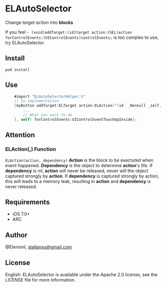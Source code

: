 # ELAutoSelector


Change *target* *action* into **blocks**

If you feel `- (void)addTarget:(id)target action:(SEL)action forControlEvents:(UIControlEvents)controlEvents;` is too complex to use, try ELAutoSelector.
## Install

```
pod install
```

## Use
  
``` Objective-C
    #import "ELAutoSelectorHelper.h"
    // In implementation
    [myButton addTarget:ELTarget action:ELAction(^(id  _Nonnull _self, id  _Nonnull sender) {
        ...
        // What you want to do
    }, self) forControlEvents:UIControlEventTouchUpInside];
```

## Attention
### ELAction(,) Function
 `ELAction(action, dependency)` 
**Action** is the block to be exectuted when event happened.
**Dependency** is the object to determine **action**'s life.
If **dependency** is nil, **action** will never be released, never will the object captured  strongly by **action**.
If **dependency** is captured strongly by action, this will leads to a memory leak, resulting in **action** and **dependency** is never released.


## Requirements

* iOS 7.0+
* ARC

## Author

@Elenionl, stallanxu@gmail.com

## License

English: ELAutoSelector is available under the Apache 2.0 license, see the LICENSE file for more information.
